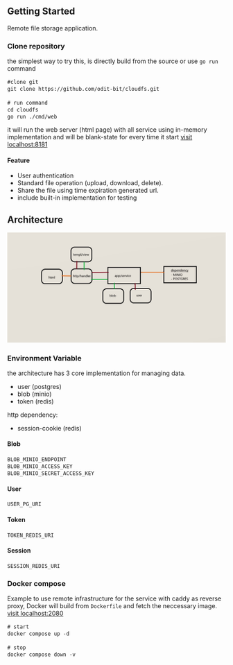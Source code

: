  ## Getting Started
 Remote file storage application.
 
### Clone repository
the simplest way to try this, is directly build from the source or use `go run` command

```shell
#clone git
git clone https://github.com/odit-bit/cloudfs.git

# run command
cd cloudfs
go run ./cmd/web 
```
it will run the web server (html page) with all service using in-memory implementation and will be blank-state for every time it start [visit localhost:8181 ](http://localhost:8181) 

#### Feature
- User authentication
- Standard file operation (upload, download, delete).
- Share the file using time expiration generated url.
- include built-in implementation for testing

## Architecture
<img title="a title" alt="Alt text" src="cloudfs-simple-diagram.jpg">


### Environment Variable
the architecture has 3 core implementation for managing data.
- user (postgres)
- blob (minio)
- token (redis)  

http dependency:
- session-cookie (redis)

#### Blob
```shell
BLOB_MINIO_ENDPOINT
BLOB_MINIO_ACCESS_KEY
BLOB_MINIO_SECRET_ACCESS_KEY
```
#### User
```shell
USER_PG_URI
```

#### Token
```shell
TOKEN_REDIS_URI
```

#### Session
```shell
SESSION_REDIS_URI
```

### Docker compose
Example to use remote infrastructure for the service with caddy as reverse proxy, Docker will build from `Dockerfile` and fetch the neccessary image. [visit localhost:2080 ](http://localhost:2080) 
```shell
# start
docker compose up -d

# stop
docker compose down -v
```

